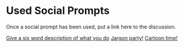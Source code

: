 # Used Social Prompts

Once a social prompt has been used, put a link here to the discussion.

[Give a six word description of what you do](https://github.com/arcus/DART_Community_of_Practice/discussions/15)
[Jargon party!](https://github.com/arcus/DART_Community_of_Practice/discussions/22)
[Cartoon time!](https://github.com/arcus/DART_Community_of_Practice/discussions/26)

